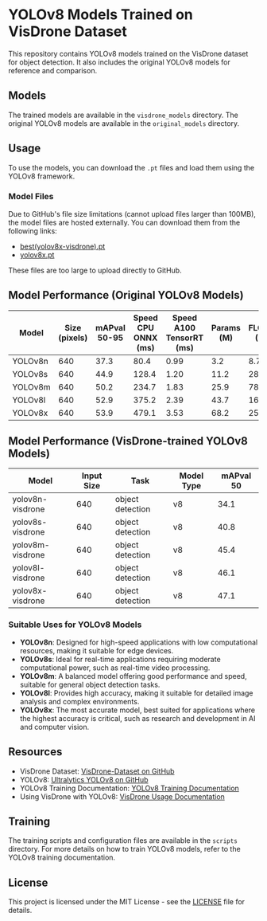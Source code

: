 # YOLOv8 Models Trained on VisDrone Dataset

This repository contains YOLOv8 models trained on the VisDrone dataset for object detection. It also includes the original YOLOv8 models for reference and comparison.

## Models

The trained models are available in the `visdrone_models` directory. The original YOLOv8 models are available in the `original_models` directory.

## Usage

To use the models, you can download the `.pt` files and load them using the YOLOv8 framework.

### Model Files

Due to GitHub's file size limitations (cannot upload files larger than 100MB), the model files are hosted externally. You can download them from the following links:

- [best(yolov8x-visdrone).pt](https://drive.google.com/file/d/1unATgOABLt1C7RCQ_npGeksXX-jS4vjH/view?usp=sharing)
- [yolov8x.pt](https://drive.google.com/file/d/1uGpYq6hvWmyFP5QuVEixAFHnjO8NBRiU/view?usp=sharing)

These files are too large to upload directly to GitHub.

## Model Performance (Original YOLOv8 Models)

| Model  | Size (pixels) | mAPval 50-95 | Speed CPU ONNX (ms) | Speed A100 TensorRT (ms) | Params (M) | FLOPs (B) |
|--------|---------------|--------------|---------------------|--------------------------|------------|-----------|
| YOLOv8n | 640           | 37.3         | 80.4                | 0.99                     | 3.2        | 8.7       |
| YOLOv8s | 640           | 44.9         | 128.4               | 1.20                     | 11.2       | 28.6      |
| YOLOv8m | 640           | 50.2         | 234.7               | 1.83                     | 25.9       | 78.9      |
| YOLOv8l | 640           | 52.9         | 375.2               | 2.39                     | 43.7       | 165.2     |
| YOLOv8x | 640           | 53.9         | 479.1               | 3.53                     | 68.2       | 257.8     |

## Model Performance (VisDrone-trained YOLOv8 Models)

| Model  | Input Size | Task              | Model Type | mAPval 50 |
|--------|------------|-------------------|------------|-------------|
| yolov8n-visdrone | 640    | object detection | v8         | 34.1     |
| yolov8s-visdrone | 640    | object detection | v8         | 40.8     |
| yolov8m-visdrone | 640    | object detection | v8         | 45.4     |
| yolov8l-visdrone | 640    | object detection | v8         | 46.1     |
| yolov8x-visdrone | 640    | object detection | v8         | 47.1     |

### Suitable Uses for YOLOv8 Models

- **YOLOv8n**: Designed for high-speed applications with low computational resources, making it suitable for edge devices.
- **YOLOv8s**: Ideal for real-time applications requiring moderate computational power, such as real-time video processing.
- **YOLOv8m**: A balanced model offering good performance and speed, suitable for general object detection tasks.
- **YOLOv8l**: Provides high accuracy, making it suitable for detailed image analysis and complex environments.
- **YOLOv8x**: The most accurate model, best suited for applications where the highest accuracy is critical, such as research and development in AI and computer vision.

## Resources

- VisDrone Dataset: [VisDrone-Dataset on GitHub](https://github.com/VisDrone/VisDrone-Dataset)
- YOLOv8: [Ultralytics YOLOv8 on GitHub](https://github.com/ultralytics/ultralytics)
- YOLOv8 Training Documentation: [YOLOv8 Training Documentation](https://docs.ultralytics.com/modes/train/#key-features-of-train-mode)
- Using VisDrone with YOLOv8: [VisDrone Usage Documentation](https://docs.ultralytics.com/datasets/detect/visdrone/#usage)

## Training

The training scripts and configuration files are available in the `scripts` directory. For more details on how to train YOLOv8 models, refer to the YOLOv8 training documentation.

## License

This project is licensed under the MIT License - see the [LICENSE](LICENSE) file for details.
